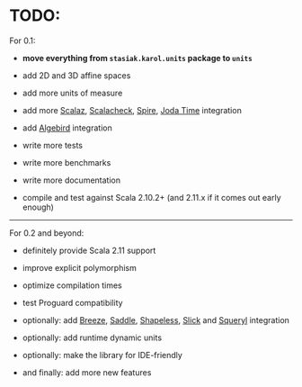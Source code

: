 TODO:
=====

For 0.1:

* **move everything from `stasiak.karol.units` package to `units`**

* add 2D and 3D affine spaces

* add more units of measure

* add more [Scalaz](https://github.com/scalaz/scalaz), [Scalacheck](https://github.com/rickynils/scalacheck), [Spire](https://github.com/non/spire), [Joda Time](http://joda-time.sourceforge.net/) integration

* add [Algebird](https://github.com/twitter/algebird) integration

* write more tests

* write more benchmarks

* write more documentation

* compile and test against Scala 2.10.2+ (and 2.11.x if it comes out early enough)

---

For 0.2 and beyond:

* definitely provide Scala 2.11 support

* improve explicit polymorphism

* optimize compilation times

* test Proguard compatibility

* optionally: add [Breeze](https://github.com/dlwh/breeze), [Saddle](https://github.com/saddle/saddle), [Shapeless](https://github.com/milessabin/shapeless), [Slick](https://github.com/slick/slick) and [Squeryl](https://github.com/max-l/Squeryl) integration

* optionally: add runtime dynamic units

* optionally: make the library for IDE-friendly

* and finally: add more new features


